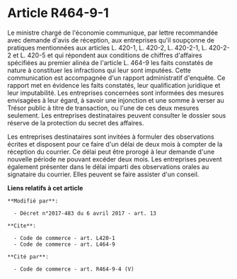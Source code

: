 # Article R464-9-1

Le ministre chargé de l'économie communique, par lettre recommandée avec demande d'avis de réception, aux entreprises qu'il
soupçonne de pratiques mentionnées                  aux articles L. 420-1, L. 420-2, L. 420-2-1, L. 420-2-2 et L. 420-5 et
qui répondent aux conditions de chiffres d'affaires spécifiées au premier alinéa de l'article L. 464-9 les faits constatés de
nature à constituer les infractions qui leur sont imputées. Cette communication est accompagnée d'un rapport administratif
d'enquête. Ce rapport met en évidence les faits constatés, leur qualification juridique et leur imputabilité. Les entreprises
concernées sont informées des mesures envisagées à leur égard, à savoir une injonction et une somme à verser au Trésor public
à titre de transaction, ou l'une de ces deux mesures seulement. Les entreprises destinataires peuvent consulter le dossier
sous réserve de la protection du secret des affaires. 

Les entreprises destinataires sont invitées à formuler des observations écrites et disposent pour ce faire d'un délai de deux
mois à compter de la réception du courrier. Ce délai peut être prorogé à leur demande d'une nouvelle période ne pouvant
excéder deux mois. Les entreprises peuvent également présenter dans le délai imparti des observations orales au signataire du
courrier. Elles peuvent se faire assister d'un conseil.

**Liens relatifs à cet article**

	**Modifié par**:

	  - Décret n°2017-483 du 6 avril 2017 - art. 13

	**Cite**:

	  - Code de commerce - art. L420-1
	  - Code de commerce - art. L464-9

	**Cité par**:

	  - Code de commerce - art. R464-9-4 (V)
